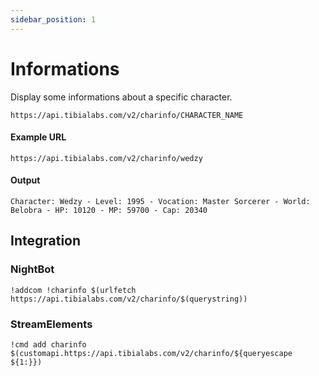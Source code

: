 ```yaml
---
sidebar_position: 1
---
```


# Informations

Display some informations about a specific character.

`https://api.tibialabs.com/v2/charinfo/CHARACTER_NAME`

#### Example URL

`https://api.tibialabs.com/v2/charinfo/wedzy`

#### Output

```
Character: Wedzy - Level: 1995 - Vocation: Master Sorcerer - World: Belobra - HP: 10120 - MP: 59700 - Cap: 20340
```

## Integration

### NightBot

```
!addcom !charinfo $(urlfetch https://api.tibialabs.com/v2/charinfo/$(querystring))
```

### StreamElements

```
!cmd add charinfo $(customapi.https://api.tibialabs.com/v2/charinfo/${queryescape ${1:}})
```
